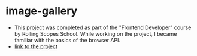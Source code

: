 # image-gallery

- This project was completed as part of the "Frontend Developer" course by Rolling Scopes School. While working on the project, I became familiar with the basics of the browser API.
- [link to the project](https://patciahevich.github.io/image-gallery/)
